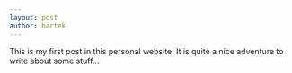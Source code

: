 ```yaml
---
layout: post
author: bartek
---
```

This is my first post in this personal website. It is quite a nice adventure
to write about some stuff...

